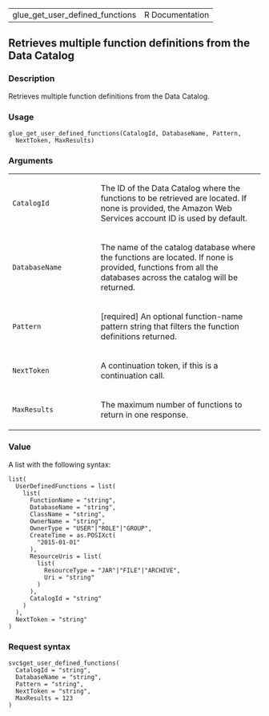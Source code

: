 <table style="width: 100%;">
<tbody>
<tr class="odd">
<td>glue_get_user_defined_functions</td>
<td style="text-align: right;">R Documentation</td>
</tr>
</tbody>
</table>

## Retrieves multiple function definitions from the Data Catalog

### Description

Retrieves multiple function definitions from the Data Catalog.

### Usage

    glue_get_user_defined_functions(CatalogId, DatabaseName, Pattern,
      NextToken, MaxResults)

### Arguments

<table>
<colgroup>
<col style="width: 35%" />
<col style="width: 65%" />
</colgroup>
<tbody>
<tr class="odd">
<td><code
id="glue_get_user_defined_functions_:_CatalogId">CatalogId</code></td>
<td><p>The ID of the Data Catalog where the functions to be retrieved
are located. If none is provided, the Amazon Web Services account ID is
used by default.</p></td>
</tr>
<tr class="even">
<td><code
id="glue_get_user_defined_functions_:_DatabaseName">DatabaseName</code></td>
<td><p>The name of the catalog database where the functions are located.
If none is provided, functions from all the databases across the catalog
will be returned.</p></td>
</tr>
<tr class="odd">
<td><code
id="glue_get_user_defined_functions_:_Pattern">Pattern</code></td>
<td><p>[required] An optional function-name pattern string that filters
the function definitions returned.</p></td>
</tr>
<tr class="even">
<td><code
id="glue_get_user_defined_functions_:_NextToken">NextToken</code></td>
<td><p>A continuation token, if this is a continuation call.</p></td>
</tr>
<tr class="odd">
<td><code
id="glue_get_user_defined_functions_:_MaxResults">MaxResults</code></td>
<td><p>The maximum number of functions to return in one
response.</p></td>
</tr>
</tbody>
</table>

### Value

A list with the following syntax:

    list(
      UserDefinedFunctions = list(
        list(
          FunctionName = "string",
          DatabaseName = "string",
          ClassName = "string",
          OwnerName = "string",
          OwnerType = "USER"|"ROLE"|"GROUP",
          CreateTime = as.POSIXct(
            "2015-01-01"
          ),
          ResourceUris = list(
            list(
              ResourceType = "JAR"|"FILE"|"ARCHIVE",
              Uri = "string"
            )
          ),
          CatalogId = "string"
        )
      ),
      NextToken = "string"
    )

### Request syntax

    svc$get_user_defined_functions(
      CatalogId = "string",
      DatabaseName = "string",
      Pattern = "string",
      NextToken = "string",
      MaxResults = 123
    )
